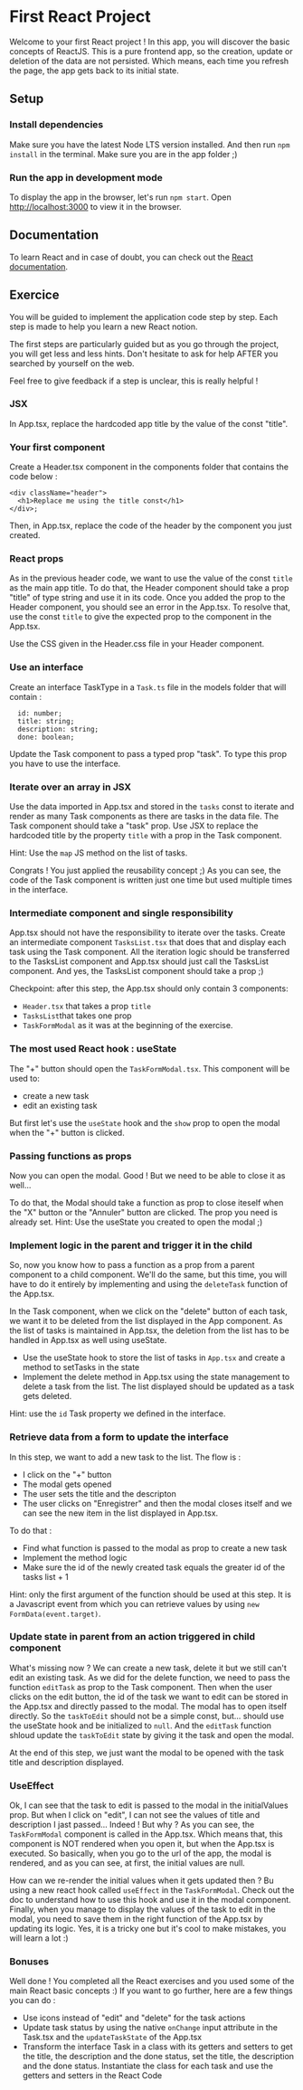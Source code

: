 # First React Project

Welcome to your first React project !
In this app, you will discover the basic concepts of ReactJS.
This is a pure frontend app, so the creation, update or deletion of the data are not persisted. Which means, each time you refresh the page, the app gets back to its initial state.

## Setup

### Install dependencies

Make sure you have the latest Node LTS version installed.
And then run `npm install` in the terminal.
Make sure you are in the app folder ;)

### Run the app in development mode
To display the app in the browser, let's run `npm start`.
Open [http://localhost:3000](http://localhost:3000) to view it in the browser.

## Documentation

To learn React and in case of doubt, you can check out the [React documentation](https://reactjs.org/).

## Exercice

You will be guided to implement the application code step by step.
Each step is made to help you learn a new React notion.

The first steps are particularly guided but as you go through the project, you will get less and less hints. Don't hesitate to ask for help AFTER you searched by yourself on the web.

Feel free to give feedback if a step is unclear, this is really helpful !

### JSX

In App.tsx, replace the hardcoded app title by the value of the const "title".

### Your first component

Create a Header.tsx component in the components folder that contains the code below :
```
<div className="header">
  <h1>Replace me using the title const</h1>
</div>;
```

Then, in App.tsx, replace the code of the header by the component you just created.

### React props

As in the previous header code, we want to use the value of the const `title` as the main app title. 
To do that, the Header component should take a prop "title" of type string and use it in its code.
Once you added the prop to the Header component, you should see an error in the App.tsx. To resolve that, use the const `title` to give the expected prop to the component in the App.tsx.

Use the CSS given in the Header.css file in your Header component.

### Use an interface

Create an interface TaskType in a `Task.ts` file in the models folder that will contain :
```
  id: number;
  title: string;
  description: string;
  done: boolean;
```
Update the Task component to pass a typed prop "task". To type this prop you have to use the interface.

### Iterate over an array in JSX

Use the data imported in App.tsx and stored in the `tasks` const to iterate and render as many Task components as there are tasks in the data file.
The Task component should take a "task" prop.
Use JSX to replace the hardcoded title by the property `title` with a prop in the Task component.

Hint: Use the `map` JS method on the list of tasks.

Congrats ! You just applied the reusability concept ;) 
As you can see, the code of the Task component is written just one time but used multiple times in the interface.

### Intermediate component and single responsibility

App.tsx should not have the responsibility to iterate over the tasks.
Create an intermediate component `TasksList.tsx` that does that and display each task using the Task component. 
All the iteration logic should be transferred to the TasksList component and App.tsx should just call the TasksList component. 
And yes, the TasksList component should take a prop ;)

Checkpoint: after this step, the App.tsx should only contain 3 components: 
- `Header.tsx` that takes a prop `title`
- `TasksList`that takes one prop
- `TaskFormModal` as it was at the beginning of the exercise.

### The most used React hook : useState

The "+" button should open the `TaskFormModal.tsx`. This component will be used to:
- create a new task
- edit an existing task

But first let's use the `useState` hook and the `show` prop to open the modal when the "+" button is clicked.

### Passing functions as props

Now you can open the modal. Good !
But we need to be able to close it as well...

To do that, the Modal should take a function as prop to close iteself when the "X" button or the "Annuler" button are clicked.
The prop you need is already set. 
Hint: Use the useState you created to open the modal ;)

### Implement logic in the parent and trigger it in the child

So, now you know how to pass a function as a prop from a parent component to a child component. 
We'll do the same, but this time, you will have to do it entirely by implementing and using the `deleteTask` function of the App.tsx.

In the Task component, when we click on the "delete" button of each task, we want it to be deleted from the list displayed in the App component.
As the list of tasks is maintained in App.tsx, the deletion from the list has to be handled in App.tsx as well using useState. 
- Use the useState hook to store the list of tasks in `App.tsx` and create a method to setTasks in the state
- Implement the delete method in App.tsx using the state management to delete a task from the list. The list displayed should be updated as a task gets deleted.

Hint: use the `id` Task property we defined in the interface.

### Retrieve data from a form to update the interface

In this step, we want to add a new task to the list. The flow is : 
- I click on the "+" button
- The modal gets opened
- The user sets the title and the descripton
- The user clicks on "Enregistrer" and then the modal closes itself and we can see the new item in the list displayed in App.tsx.

To do that :
- Find what function is passed to the modal as prop to create a new task
- Implement the method logic 
- Make sure the id of the newly created task equals the greater id of the tasks list + 1

Hint: only the first argument of the function should be used at this step. It is a Javascript event from which you can retrieve values by using `new FormData(event.target)`.

### Update state in parent from an action triggered in child component

What's missing now ? We can create a new task, delete it but we still can't edit an existing task. 
As we did for the delete function, we need to pass the function `editTask` as prop to the Task component.
Then when the user clicks on the edit button, the id of the task we want to edit can be stored in the App.tsx and directly passed to the modal.
The modal has to open itself directly.
So the `taskToEdit` should not be a simple const, but... should use the useState hook and be initialized to `null`.
And the `editTask` function shloud update the `taskToEdit` state by giving it the task and open the modal.

At the end of this step, we just want the modal to be opened with the task title and description displayed.

### UseEffect

Ok, I can see that the task to edit is passed to the modal in the initialValues prop.
But when I click on "edit", I can not see the values of title and description I jast passed...
Indeed ! But why ? As you can see, the `TaskFormModal` component is called in the App.tsx. Which means that, this component is NOT rendered when you open it, but when the App.tsx is executed. So basically, when you go to the url of the app, the modal is rendered, and as you can see, at first, the initial values are null. 

How can we re-render the initial values when it gets updated then ? 
Bu using a new react hook called `useEffect` in the `TaskFormModal`. 
Check out the doc to understand how to use this hook and use it in the modal component.
Finally, when you manage to display the values of the task to edit in the modal, you need to save them in the right function of the App.tsx by updating its logic. 
Yes, it is a tricky one but it's cool to make mistakes, you will learn a lot :)

### Bonuses

Well done ! You completed all the React exercises and you used some of the main React basic concepts :)
If you want to go further, here are a few things you can do :
- Use icons instead of "edit" and "delete" for the task actions
- Update task status by using the native `onChange` input attribute in the Task.tsx and the `updateTaskState` of the App.tsx
- Transform the interface Task in a class with its getters and setters
to get the title, the description and the done status, set the title, the description and the done status. Instantiate the class for each task and use the getters and setters in the React Code
